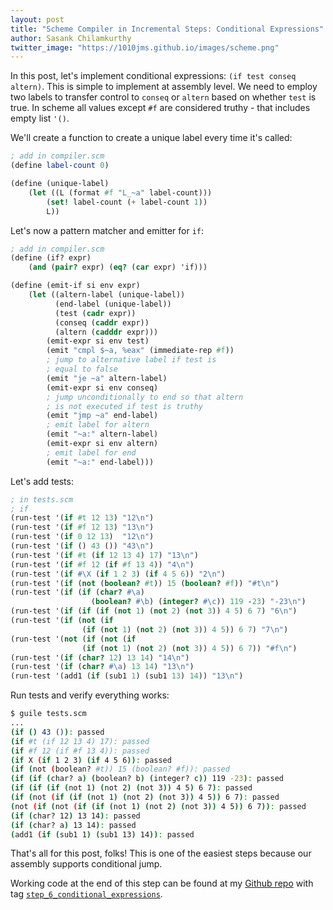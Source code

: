 ```yaml
---
layout: post
title: "Scheme Compiler in Incremental Steps: Conditional Expressions"
author: Sasank Chilamkurthy
twitter_image: "https://1010jms.github.io/images/scheme.png"
---
```


In this post, let's implement conditional expressions: `(if test conseq altern)`. This is simple to implement at assembly level. We need to employ two labels to transfer control to `conseq` or `altern` based on whether `test` is true. In scheme all values except `#f` are considered truthy - that includes empty list `'()`.

We'll create a function to create a unique label every time it's called:

```scheme
; add in compiler.scm
(define label-count 0)

(define (unique-label)
    (let ((L (format #f "L_~a" label-count)))
        (set! label-count (+ label-count 1))
        L))
```

Let's now a pattern matcher and emitter for `if`:

```scheme
; add in compiler.scm
(define (if? expr)
    (and (pair? expr) (eq? (car expr) 'if)))

(define (emit-if si env expr)
    (let ((altern-label (unique-label))
          (end-label (unique-label))
          (test (cadr expr))
          (conseq (caddr expr))
          (altern (cadddr expr)))
        (emit-expr si env test)
        (emit "cmpl $~a, %eax" (immediate-rep #f))
        ; jump to alternative label if test is 
        ; equal to false
        (emit "je ~a" altern-label)
        (emit-expr si env conseq)
        ; jump unconditionally to end so that altern 
        ; is not executed if test is truthy
        (emit "jmp ~a" end-label)
        ; emit label for altern
        (emit "~a:" altern-label)
        (emit-expr si env altern)
        ; emit label for end
        (emit "~a:" end-label)))
```

Let's add tests:

```scheme
; in tests.scm
; if
(run-test '(if #t 12 13) "12\n")
(run-test '(if #f 12 13) "13\n")
(run-test '(if 0 12 13)  "12\n")
(run-test '(if () 43 ()) "43\n")
(run-test '(if #t (if 12 13 4) 17) "13\n")
(run-test '(if #f 12 (if #f 13 4)) "4\n")
(run-test '(if #\X (if 1 2 3) (if 4 5 6)) "2\n")
(run-test '(if (not (boolean? #t)) 15 (boolean? #f)) "#t\n")
(run-test '(if (if (char? #\a)
                  (boolean? #\b) (integer? #\c)) 119 -23) "-23\n")
(run-test '(if (if (if (not 1) (not 2) (not 3)) 4 5) 6 7) "6\n") 
(run-test '(if (not (if 
                (if (not 1) (not 2) (not 3)) 4 5)) 6 7) "7\n") 
(run-test '(not (if (not (if 
                (if (not 1) (not 2) (not 3)) 4 5)) 6 7)) "#f\n") 
(run-test '(if (char? 12) 13 14) "14\n")
(run-test '(if (char? #\a) 13 14) "13\n")
(run-test '(add1 (if (sub1 1) (sub1 13) 14)) "13\n")
```

Run tests and verify everything works:

```bash
$ guile tests.scm
...
(if () 43 ()): passed
(if #t (if 12 13 4) 17): passed
(if #f 12 (if #f 13 4)): passed
(if X (if 1 2 3) (if 4 5 6)): passed
(if (not (boolean? #t)) 15 (boolean? #f)): passed
(if (if (char? a) (boolean? b) (integer? c)) 119 -23): passed
(if (if (if (not 1) (not 2) (not 3)) 4 5) 6 7): passed
(if (not (if (if (not 1) (not 2) (not 3)) 4 5)) 6 7): passed
(not (if (not (if (if (not 1) (not 2) (not 3)) 4 5)) 6 7)): passed
(if (char? 12) 13 14): passed
(if (char? a) 13 14): passed
(add1 (if (sub1 1) (sub1 13) 14)): passed
```

That's all for this post, folks! This is one of the easiest steps because our assembly supports conditional jump.

Working code at the end of this step can be found at my [Github repo](https://github.com/chsasank/scheme-incremental-compiler) with tag [`step_6_conditional_expressions`](https://github.com/chsasank/scheme-incremental-compiler/releases/tag/step_6_conditional_expressions).
